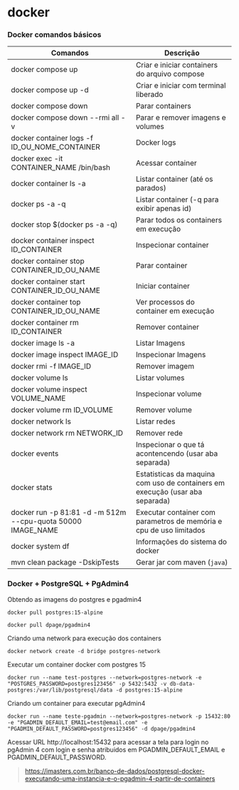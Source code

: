# docker


### Docker comandos básicos

| Comandos                                      | Descrição                                 |
|-----------------------------------------------|-------------------------------------------|
| docker compose up                        | Criar e iniciar containers do arquivo compose  |
| docker compose up -d                     | Criar e iniciar com terminal liberado          |
| docker compose down                      | Parar containers                               |
| docker compose down --rmi all -v         | Parar e remover imagens e volumes              |
| docker container logs -f ID_OU_NOME_CONTAINER                    | Docker logs            |
| docker exec -it CONTAINER_NAME /bin/bash                   | Acessar container            |
| docker container ls -a                      | Listar container (até os parados)           |
| docker ps -a -q                             | Listar container (-q para exibir apenas id) |
| docker stop $(docker ps -a -q)              | Parar todos os containers em execução       |
| docker container inspect ID_CONTAINER       | Inspecionar container                       |
| docker container stop CONTAINER_ID_OU_NAME  | Parar container                             |
| docker container start CONTAINER_ID_OU_NAME | Iniciar container                           |
| docker container top CONTAINER_ID_OU_NAME   | Ver processos do container em execução      |
| docker container rm ID_CONTAINER            | Remover container                           |
| docker image ls -a                            | Listar Imagens                            |
| docker image inspect IMAGE_ID                 | Inspecionar Imagens                       |
| docker rmi -f IMAGE_ID                        | Remover imagem                            |
| docker volume ls                       | Listar volumes                                   |
| docker volume inspect VOLUME_NAME      | Inspecionar volume                               |
| docker volume rm ID_VOLUME             | Remover volume                                   |
| docker network ls                                   | Listar redes                        |
| docker network rm NETWORK_ID                        | Remover rede                        |
| docker events                     | Inspecionar o que tá acontencendo (usar aba separada) |
| docker stats    | Estatisticas da maquina com uso de containers em execução (usar aba separada)|
| docker run -p 81:81 -d -m 512m --cpu-quota 50000 IMAGE_NAME  |Executar container com parametros de memória e cpu de uso limitados |
| docker system df                             | Informações do sistema do docker           |
| mvn clean package -DskipTests     | Gerar jar com maven (`java`)                          |


### Docker + PostgreSQL + PgAdmin4

Obtendo as imagens do postgres e pgadmin4
```shell
docker pull postgres:15-alpine
```
```shell
docker pull dpage/pgadmin4
```

Criando uma network para execução dos containers
```shell
docker network create -d bridge postgres-network
```

Executar um container docker com postgres 15
```shell
docker run --name test-postgres --network=postgres-network -e "POSTGRES_PASSWORD=postgres123456" -p 5432:5432 -v db-data-postgres:/var/lib/postgresql/data -d postgres:15-alpine
```

Criando um container para executar pgAdmin4
```shell
docker run --name teste-pgadmin --network=postgres-network -p 15432:80 -e "PGADMIN_DEFAULT_EMAIL=test@email.com" -e "PGADMIN_DEFAULT_PASSWORD=postgres123456" -d dpage/pgadmin4
```
Acessar URL http://localhost:15432 para acessar a tela para login no pgAdmin 4 com login e senha atribuidos em PGADMIN_DEFAULT_EMAIL e PGADMIN_DEFAULT_PASSWORD.

> https://imasters.com.br/banco-de-dados/postgresql-docker-executando-uma-instancia-e-o-pgadmin-4-partir-de-containers



